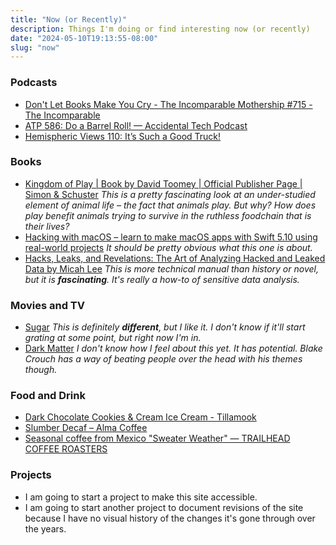 ```yaml
---
title: "Now (or Recently)"
description: Things I'm doing or find interesting now (or recently)
date: "2024-05-10T19:13:55-08:00"
slug: "now"
---
```


### Podcasts

- [Don't Let Books Make You Cry - The Incomparable Mothership #715 - The Incomparable](https://www.theincomparable.com/theincomparable/715/)
- [ATP 586: Do a Barrel Roll! — Accidental Tech Podcast](https://atp.fm/586)
- [Hemispheric Views 110: It’s Such a Good Truck!](https://listen.hemisphericviews.com/110)

### Books

- [Kingdom of Play | Book by David Toomey | Official Publisher Page | Simon & Schuster](https://www.simonandschuster.com/books/Kingdom-of-Play/David-Toomey/9781982154462) *This is a pretty fascinating look at an under-studied element of animal life – the fact that animals play. But why? How does play benefit animals trying to survive in the ruthless foodchain that is their lives?*
- [Hacking with macOS – learn to make macOS apps with Swift 5.10 using real-world projects](https://www.hackingwithswift.com/store/hacking-with-macos) *It should be pretty obvious what this one is about.*
- [Hacks, Leaks, and Revelations: The Art of Analyzing Hacked and Leaked Data by Micah Lee](https://hacksandleaks.com/) *This is more technical manual than history or novel, but it is **fascinating**. It's really a how-to of sensitive data analysis.*

### Movies and TV

- [Sugar](https://tv.apple.com/us/show/sugar/umc.cmc.4r6q7tdquewehwvb3rzl0k3dt) *This is definitely **different**, but I like it. I don't know if it'll start grating at some point, but right now I'm in.*
- [Dark Matter](https://tv.apple.com/us/show/dark-matter/umc.cmc.4luj45vtqpmjsvb6sc2675oeg) *I don't know how I feel about this yet. It has potential. Blake Crouch has a way of beating people over the head with his themes though.*

### Food and Drink

- [Dark Chocolate Cookies & Cream Ice Cream - Tillamook](https://www.tillamook.com/products/ice-cream/dark-chocolate-cookies-and-cream)
- [Slumber Decaf – Alma Coffee](https://myalmacoffee.com/products/slumber?_pos=1&_sid=667adda5e&_ss=r)
- [Seasonal coffee from Mexico "Sweater Weather" — TRAILHEAD COFFEE ROASTERS](https://www.trailheadcoffeeroasters.com/coffee/p/seasonalsweaterweather)

### Projects

- I am going to start a project to make this site accessible.
- I am going to start another project to document revisions of the site because I have no visual history of the changes it's gone through over the years.
